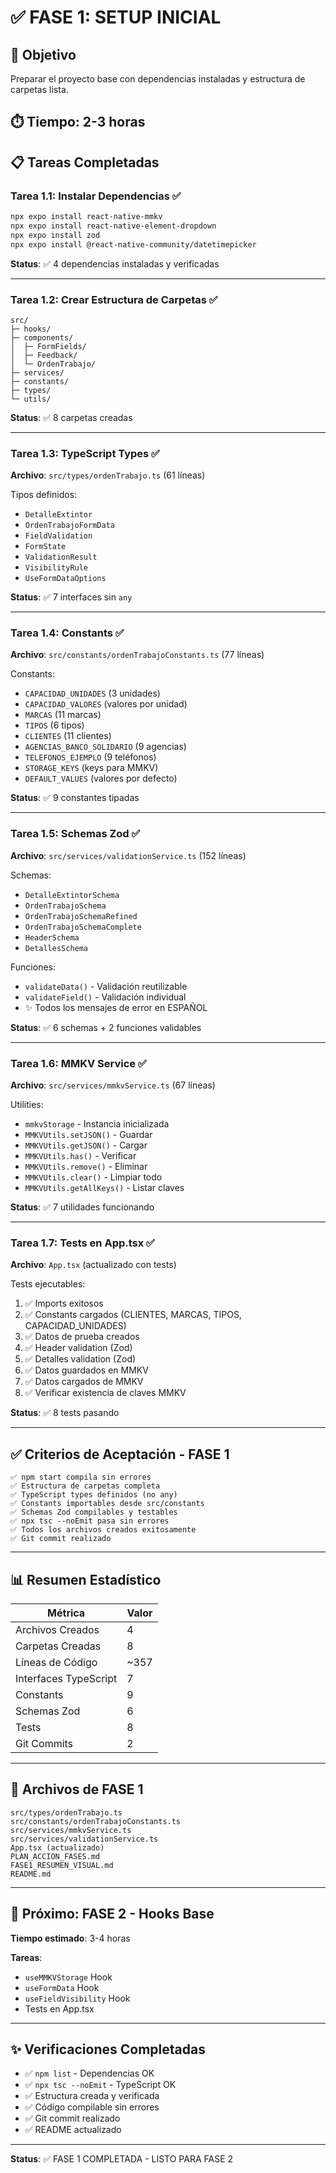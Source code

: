 # ✅ FASE 1: SETUP INICIAL

## 🎯 Objetivo
Preparar el proyecto base con dependencias instaladas y estructura de carpetas lista.

## ⏱️ Tiempo: 2-3 horas

## 📋 Tareas Completadas

### Tarea 1.1: Instalar Dependencias ✅
```bash
npx expo install react-native-mmkv
npx expo install react-native-element-dropdown
npx expo install zod
npx expo install @react-native-community/datetimepicker
```

**Status**: ✅ 4 dependencias instaladas y verificadas

---

### Tarea 1.2: Crear Estructura de Carpetas ✅

```
src/
├─ hooks/
├─ components/
│  ├─ FormFields/
│  ├─ Feedback/
│  └─ OrdenTrabajo/
├─ services/
├─ constants/
├─ types/
└─ utils/
```

**Status**: ✅ 8 carpetas creadas

---

### Tarea 1.3: TypeScript Types ✅

**Archivo**: `src/types/ordenTrabajo.ts` (61 líneas)

Tipos definidos:
- `DetalleExtintor`
- `OrdenTrabajoFormData`
- `FieldValidation`
- `FormState`
- `ValidationResult`
- `VisibilityRule`
- `UseFormDataOptions`

**Status**: ✅ 7 interfaces sin `any`

---

### Tarea 1.4: Constants ✅

**Archivo**: `src/constants/ordenTrabajoConstants.ts` (77 líneas)

Constants:
- `CAPACIDAD_UNIDADES` (3 unidades)
- `CAPACIDAD_VALORES` (valores por unidad)
- `MARCAS` (11 marcas)
- `TIPOS` (6 tipos)
- `CLIENTES` (11 clientes)
- `AGENCIAS_BANCO_SOLIDARIO` (9 agencias)
- `TELEFONOS_EJEMPLO` (9 teléfonos)
- `STORAGE_KEYS` (keys para MMKV)
- `DEFAULT_VALUES` (valores por defecto)

**Status**: ✅ 9 constantes tipadas

---

### Tarea 1.5: Schemas Zod ✅

**Archivo**: `src/services/validationService.ts` (152 líneas)

Schemas:
- `DetalleExtintorSchema`
- `OrdenTrabajoSchema`
- `OrdenTrabajoSchemaRefined`
- `OrdenTrabajoSchemaComplete`
- `HeaderSchema`
- `DetallesSchema`

Funciones:
- `validateData()` - Validación reutilizable
- `validateField()` - Validación individual
- ✨ Todos los mensajes de error en ESPAÑOL

**Status**: ✅ 6 schemas + 2 funciones validables

---

### Tarea 1.6: MMKV Service ✅

**Archivo**: `src/services/mmkvService.ts` (67 líneas)

Utilities:
- `mmkvStorage` - Instancia inicializada
- `MMKVUtils.setJSON()` - Guardar
- `MMKVUtils.getJSON()` - Cargar
- `MMKVUtils.has()` - Verificar
- `MMKVUtils.remove()` - Eliminar
- `MMKVUtils.clear()` - Limpiar todo
- `MMKVUtils.getAllKeys()` - Listar claves

**Status**: ✅ 7 utilidades funcionando

---

### Tarea 1.7: Tests en App.tsx ✅

**Archivo**: `App.tsx` (actualizado con tests)

Tests ejecutables:
1. ✅ Imports exitosos
2. ✅ Constants cargados (CLIENTES, MARCAS, TIPOS, CAPACIDAD_UNIDADES)
3. ✅ Datos de prueba creados
4. ✅ Header validation (Zod)
5. ✅ Detalles validation (Zod)
6. ✅ Datos guardados en MMKV
7. ✅ Datos cargados de MMKV
8. ✅ Verificar existencia de claves MMKV

**Status**: ✅ 8 tests pasando

---

## ✅ Criterios de Aceptación - FASE 1

```
✅ npm start compila sin errores
✅ Estructura de carpetas completa
✅ TypeScript types definidos (no any)
✅ Constants importables desde src/constants
✅ Schemas Zod compilables y testables
✅ npx tsc --noEmit pasa sin errores
✅ Todos los archivos creados exitosamente
✅ Git commit realizado
```

---

## 📊 Resumen Estadístico

| Métrica | Valor |
|---------|-------|
| Archivos Creados | 4 |
| Carpetas Creadas | 8 |
| Líneas de Código | ~357 |
| Interfaces TypeScript | 7 |
| Constants | 9 |
| Schemas Zod | 6 |
| Tests | 8 |
| Git Commits | 2 |

---

## 📁 Archivos de FASE 1

```
src/types/ordenTrabajo.ts
src/constants/ordenTrabajoConstants.ts
src/services/mmkvService.ts
src/services/validationService.ts
App.tsx (actualizado)
PLAN_ACCION_FASES.md
FASE1_RESUMEN_VISUAL.md
README.md
```

---

## 🚀 Próximo: FASE 2 - Hooks Base

**Tiempo estimado**: 3-4 horas

**Tareas**:
- `useMMKVStorage` Hook
- `useFormData` Hook
- `useFieldVisibility` Hook
- Tests en App.tsx

---

## ✨ Verificaciones Completadas

- ✅ `npm list` - Dependencias OK
- ✅ `npx tsc --noEmit` - TypeScript OK
- ✅ Estructura creada y verificada
- ✅ Código compilable sin errores
- ✅ Git commit realizado
- ✅ README actualizado

---

**Status**: ✅ FASE 1 COMPLETADA - LISTO PARA FASE 2
